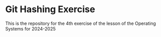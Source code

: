 # Git Hashing Exercise

This is the repository for the 4th exercise of the lesson of the Operating Systems for 2024-2025
